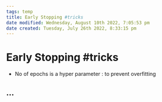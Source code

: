 ```yaml
---
tags: temp
title: Early Stopping #tricks
date modified: Wednesday, August 10th 2022, 7:05:53 pm
date created: Tuesday, July 26th 2022, 8:33:15 pm
---
```


# Early Stopping #tricks
- No of epochs is a hyper parameter : to prevent overfitting

## …

